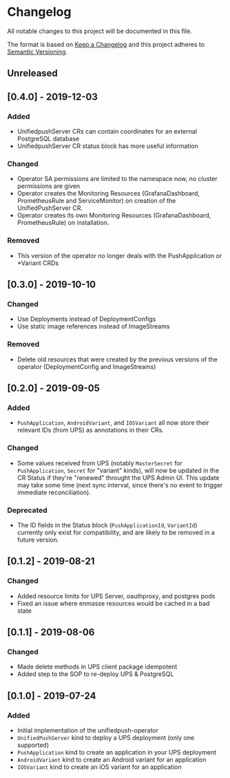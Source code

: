 # Changelog
All notable changes to this project will be documented in this file.

The format is based on [Keep a Changelog](http://keepachangelog.com/en/1.0.0/)
and this project adheres to [Semantic Versioning](http://semver.org/spec/v2.0.0.html).

## Unreleased

## [0.4.0] - 2019-12-03
### Added
- UnifiedpushServer CRs can contain coordinates for an external PostgreSQL database
- UnifiedpushServer CR status block has more useful information

### Changed
- Operator SA permissions are limited to the namespace now, no cluster permissions are given
- Operator creates the Monitoring Resources (GrafanaDashboard, PrometheusRule and ServiceMonitor) on creation of the UnifiedPushServer CR.
- Operator creates its own Monitoring Resources (GrafanaDashboard, PrometheusRule) on installation.

### Removed
- This version of the operator no longer deals with the PushApplication or *Variant CRDs

## [0.3.0] - 2019-10-10
### Changed
- Use Deployments instead of DeploymentConfigs
- Use static image references instead of ImageStreams

### Removed
- Delete old resources that were created by the previous versions of the operator
  (DeploymentConfig and ImageStreams)

## [0.2.0] - 2019-09-05
### Added
- `PushApplication`, `AndroidVariant`, and `IOSVariant` all now store
  their relevant IDs (from UPS) as annotations in their CRs.

### Changed
- Some values received from UPS (notably `MasterSecret` for
  `PushApplication`, `Secret` for "variant" kinds), will now be
  updated in the CR Status if they're "renewed" throught the UPS Admin
  UI. This update may take some time (next sync interval, since
  there's no event to trigger immediate reconciliation).

### Deprecated
- The ID fields in the Status block (`PushApplicationId`, `VariantId`)
  currently only exist for compatibility, and are likely to be removed
  in a future version.

## [0.1.2] - 2019-08-21
### Changed
- Added resource limits for UPS Server, oauthproxy, and postgres pods
- Fixed an issue where enmasse resources would be cached in a bad state

## [0.1.1] - 2019-08-06
### Changed
- Made delete methods in UPS client package idempotent
- Added step to the SOP to re-deploy UPS & PostgreSQL

## [0.1.0] - 2019-07-24
### Added
- Initial implementation of the unifiedpush-operator
- `UnifiedPushServer` kind to deploy a UPS deployment (only one supported)
- `PushApplication` kind to create an application in your UPS deployment
- `AndroidVariant` kind to create an Android variant for an application
- `IOSVariant` kind to create an iOS variant for an application
